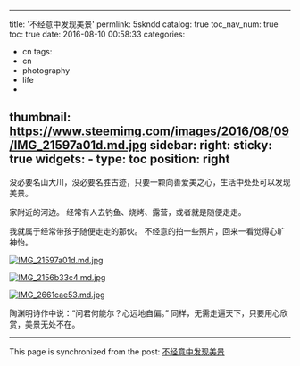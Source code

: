 
---
title: '不经意中发现美景'
permlink: 5skndd
catalog: true
toc_nav_num: true
toc: true
date: 2016-08-10 00:58:33
categories:
- cn
tags:
- cn
- photography
- life
- 
thumbnail: https://www.steemimg.com/images/2016/08/09/IMG_21597a01d.md.jpg
sidebar:
    right:
        sticky: true
widgets:
    -
        type: toc
        position: right
---


没必要名山大川，没必要名胜古迹，只要一颗向善爱美之心，生活中处处可以发现美景。

家附近的河边。
经常有人去钓鱼、烧烤、露营，或者就是随便走走。

我就属于经常带孩子随便走走的那伙。
不经意的拍一些照片，回来一看觉得心旷神怡。

[![IMG_21597a01d.md.jpg](https://www.steemimg.com/images/2016/08/09/IMG_21597a01d.md.jpg)](https://www.steemimg.com/image/ZyEVm)

[![IMG_2156b33c4.md.jpg](https://www.steemimg.com/images/2016/08/09/IMG_2156b33c4.md.jpg)](https://www.steemimg.com/image/Zy08W)

[![IMG_2661cae53.md.jpg](https://www.steemimg.com/images/2016/08/09/IMG_2661cae53.md.jpg)](https://www.steemimg.com/image/Zygjh)

陶渊明诗作中说：“问君何能尔？心远地自偏。”
同样，无需走遍天下，只要用心欣赏，美景无处不在。

- - -

This page is synchronized from the post: [不经意中发现美景](https://steemit.com/@oflyhigh/5skndd)

